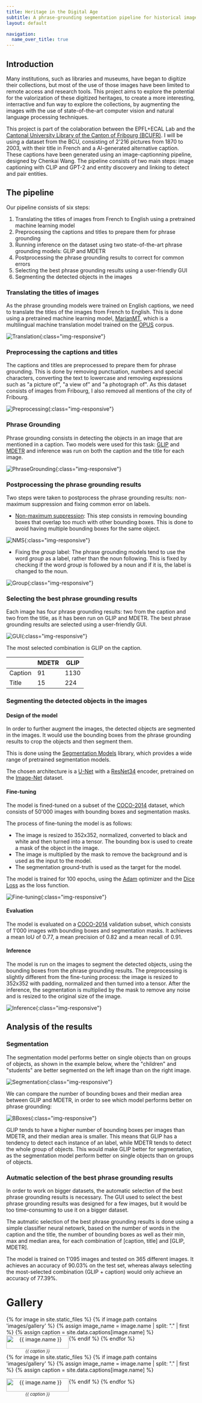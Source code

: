 ```yaml
---
title: Heritage in the Digital Age
subtitle: A phrase-grounding segmentation pipeline for historical images
layout: default

navigation:
  name_over_title: true
---
```


<head>
    
<script type="text/x-mathjax-config">
  MathJax.Hub.Config({
      extensions: ["tex2jax.js"],
      tex2jax: {
          inlineMath: [ ['$','$'], ["\\(","\\)"] ],
          processEscapes: true,
          processRefs: true,
          processEnvironments: true
      },
      TeX: { equationNumbers: { autoNumber: "AMS" } }
  });
</script>
<script type="text/javascript" async
  src="https://cdn.mathjax.org/mathjax/latest/MathJax.js?config=TeX-AMS-MML_HTMLorMML">

</script>


</head>




## Introduction
Many institutions, such as libraries and museums, have began to digitize their collections, but most of the use of those images have been limited to remote access and research tools. This project aims to explore the potential for the valorization of these digitized heritages, to create a more interesting, interractive and fun way to explore the collections, by augmenting the images with the use of state-of-the-art computer vision and natural language processing techniques. 

This project is part of the colaboration between the EPFL+ECAL Lab and the [Cantonal University Library of the Canton of Fribourg (BCUFR)](https://www.fr.ch/bcu). I will be using a dataset from the BCU, consisting of 2'216 pictures from 1870 to 2003, with their title in French and a AI-generated alternative caption. These captions have been generated using an image-captionning pipeline, designed by Chenkai Wang. The pipeline consists of two main steps: image captioning with CLIP and GPT-2 and entity discovery and linking to detect and pair entities. 

## The pipeline
Our pipeline consists of six steps: 

1. Translating the titles of images from French to English using a pretrained machine learning model
2. Preprocessing the captions and titles to prepare them for phrase grounding
3. Running inference on the dataset using two state-of-the-art phrase grounding models: GLIP and MDETR
4. Postprocessing the phrase grounding results to correct for common errors
5. Selecting the best phrase grounding results using a user-friendly GUI
6. Segmenting the detected objects in the images 

### Translating the titles of images
As the phrase grounding models were trained on English captions, we need to translate the titles of the images from French to English. This is done using a pretrained machine learning model, [MarianMT](https://huggingface.co/Helsinki-NLP/opus-mt-fr-en), which is a multilingual machine translation model trained on the [OPUS](https://opus.nlpl.eu/) corpus. 

![Translation](images/1_translation.png){:class="img-responsive"}

### Preprocessing the captions and titles
The captions and titles are preprocessed to prepare them for phrase grounding. This is done by removing punctuation, numbers and special characters, converting the text to lowercase and removing expressions such as "a picture of", "a view of" and "a photograph of". 
As this dataset consists of images from Fribourg, I also removed all mentions of the city of Fribourg. 

![Preprocessing](images/2_preprocessing.png){:class="img-responsive"}

### Phrase Grounding
Phrase grounding consists in detecting the objects in an image that are mentioned in a caption. Two models were used for this task: [GLIP](https://arxiv.org/abs/2112.03857) and [MDETR](https://arxiv.org/abs/2104.12763) and inference was run on both the caption and the title for each image.

![PhraseGrounding](images/4_phrase_grounding.png){:class="img-responsive"}

### Postprocessing the phrase grounding results
Two steps were taken to postprocess the phrase grounding results: non-maximum suppression and fixing common error on labels.

* [Non-maximum suppression](https://towardsdatascience.com/non-maximum-suppression-nms-93ce178e177c): This step consists in removing bounding boxes that overlap too much with other bounding boxes. This is done to avoid having multiple bounding boxes for the same object. 

![NMS](images/5_nms.png){:class="img-responsive"}

* Fixing the *group* label: The phrase grounding models tend to use the word *group* as a label, rather than the noun following. This is fixed by checking if the word *group* is followed by a noun and if it is, the label is changed to the noun.

![Group](images/5_group.png){:class="img-responsive"}

### Selecting the best phrase grounding results
Each image has four phrase grounding results: two from the caption and two from the title, as it has been run on GLIP and MDETR. The best phrase grounding results are selected using a user-friendly GUI. 

![GUI](images/6_selection.png){:class="img-responsive"}

The most selected combination is GLIP on the caption.

|         | MDETR | GLIP |
|---------|-------|------|
| Caption | 91    | 1130 |
| Title   | 15    | 224  |

### Segmenting the detected objects in the images
#### Design of the model
In order to further augment the images, the detected objects are segmented in the images. It would use the bounding boxes from the phrase grounding results to crop the objects and then segment them.

This is done using the [Segmentation Models](https://github.com/qubvel/segmentation_models.pytorch) library, which provides a wide range of pretrained segmentation models.

The chosen architecture is a [U-Net](https://arxiv.org/abs/1505.04597) with a [ResNet34](https://arxiv.org/abs/1512.03385) encoder, pretrained on the [Image-Net](https://www.image-net.org/index.php) dataset. 

#### Fine-tuning
The model is fined-tuned on a subset of the  [COCO-2014](https://cocodataset.org/#home) dataset, which consists of 50'000 images with bounding boxes and segmentation masks.

The process of fine-tuning the model is as follows:
* The image is resized to 352x352, normalized, converted to black and white and then turned into a tensor. The bounding box is used to create a mask of the object in the image. 
* The image is multiplied by the mask to remove the background and is used as the input to the model. 
* The segmentation ground-truth is used as the target for the model.

The model is trained for 100 epochs, using the [Adam](https://arxiv.org/abs/1412.6980) optimizer and the [Dice Loss](https://arxiv.org/abs/1707.03237) as the loss function.

![Fine-tuning](images/7_training_process.png){:class="img-responsive"}

#### Evaluation
The model is evaluated on a [COCO-2014](https://cocodataset.org/#home) validation subset, which consists of 1'000 images with bounding boxes and segmentation masks. It achieves a mean IoU of 0.77, a mean precision of 0.82 and a mean recall of 0.91.
#### Inference
The model is run on the images to segment the detected objects, using the bounding boxes from the phrase grounding results. The preprocessing is slightly different from the fine-tuning process: the image is resized to 352x352 with padding, normalized and then turned into a tensor. After the inference, the segmentation is multiplied by the mask to remove any noise and is resized to the original size of the image.

![Inference](images/7_example.png){:class="img-responsive"}


## Analysis of the results
### Segmentation
The segmentation model performs better on single objects than on groups of objects, as shown in the example below, where the "children" and "students" are better segmented on the left image than on the right image.

![Segmentation](images/8_analysis.png){:class="img-responsive"}

We can compare the number of bounding boxes and their median area between GLIP and MDETR, in order to see which model performs better on phrase grounding:

![BBoxes](images/num_bbox_median_bbox_area.png){:class="img-responsive"}

GLIP tends to have a higher number of bounding boxes per images than MDETR, and their median area is smaller. This means that GLIP has a tendency to detect each instance of an label, while MDETR tends to detect the whole group of objects. This would make GLIP better for segmentation, as the segmentation model perform better on single objects than on groups of objects.


### Autmatic selection of the best phrase grounding results
In order to work on bigger datasets, the automatic selection of the best phrase grounding results is necessary. The GUI used to select the best phrase grounding results was designed for a few images, but it would be too time-consuming to use it on a bigger dataset.

The autmatic selection of the best phrase grounding results is done using a simple classifier neural netowrk, based on the number of words in the caption and the title, the number of bounding boxes as well as their min, max and median area, for each combination of [caption, title] and [GLIP, MDETR]. 

The model is trained on 1'095 images and tested on 365 different images. It achieves an accuracy of 90.03% on the test set, whereas always selecting the most-selected combination (GLIP + caption) would only achieve an accuracy of 77.39%.

# Gallery 
<div class="gallery">
  {% for image in site.static_files %}
    {% if image.path contains 'images/gallery' %}
      {% assign image_name = image.name | split: "." | first %}
      {% assign caption = site.data.captions[image.name] %}
      <div class="gallery-item">
        <img src="{{ site.baseurl }}{{ image.path }}" alt="{{ image.name }}">
        <div class="caption">{{ caption }}</div>
      </div>
    {% endif %}
  {% endfor %}
</div>

<!-- CSS for the gallery -->
<style>
  .gallery {
    display: flex;
    flex-wrap: wrap;
  }
  .gallery-item {
    width: 33%;
    text-align: center;
  }
  .gallery-item img {
    width: 100%;
    height: auto;
  }
  .caption {
    font-size: 0.8em;
    font-style: italic;
  }
</style>

<style>
  nav {
  ul {
    list-style: none;
    display: flex;
    margin: 0;
    padding: 0;
  }
  li {
    margin: 0;
    padding: 0;
  }
  a {
    color: #333;
    text-decoration: none;
  }
}
</style><div class="gallery">
  {% for image in site.static_files %}
    {% if image.path contains 'images/gallery' %}
      {% assign image_name = image.name | split: "." | first %}
      {% assign caption = site.data.captions[image.name] %}
      <div class="gallery-item">
        <img src="{{ site.baseurl }}{{ image.path }}" alt="{{ image.name }}">
        <div class="caption">{{ caption }}</div>
      </div>
    {% endif %}
  {% endfor %}
</div>

<!-- CSS for the gallery -->
<style>
  .gallery {
    display: flex;
    flex-wrap: wrap;
  }
  .gallery-item {
    width: 33%;
    text-align: center;
  }
  .gallery-item img {
    width: 100%;
    height: auto;
  }
  .caption {
    font-size: 0.8em;
    font-style: italic;
  }
</style>

<style>
  nav {
  ul {
    list-style: none;
    display: flex;
    margin: 0;
    padding: 0;
  }
  li {
    margin: 0;
    padding: 0;
  }
  a {
    color: #333;
    text-decoration: none;
  }
}
</style>